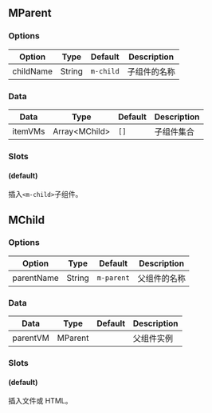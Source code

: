 ## MParent

### Options

| Option | Type | Default | Description |
| ------ | ---- | ------- | ----------- |
| childName | String | `m-child` | 子组件的名称 |

### Data

| Data | Type | Default | Description |
| ---- | ---- | ------- | ----------- |
| itemVMs | Array\<MChild\> | `[]` | 子组件集合 |

### Slots

#### (default)

插入`<m-child>`子组件。

## MChild

### Options

| Option | Type | Default | Description |
| ------ | ---- | ------- | ----------- |
| parentName | String | `m-parent` | 父组件的名称 |

### Data

| Data | Type | Default | Description |
| ---- | ---- | ------- | ----------- |
| parentVM | MParent |  | 父组件实例 |

### Slots

#### (default)

插入文件或 HTML。
